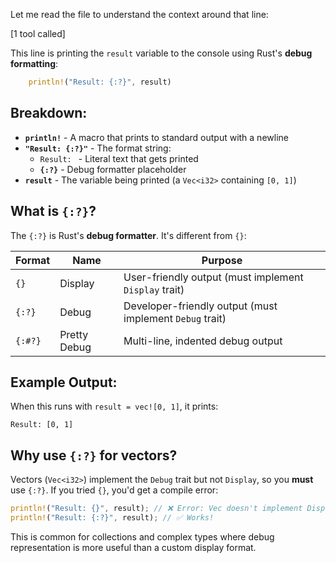 Let me read the file to understand the context around that line:

[1 tool called]

This line is printing the `result` variable to the console using Rust's **debug formatting**:

```49:49:hello-rust/src/bin/1_twosum.rs
    println!("Result: {:?}", result)
```

## Breakdown:

- **`println!`** - A macro that prints to standard output with a newline
- **`"Result: {:?}"`** - The format string:
  - `Result: ` - Literal text that gets printed
  - **`{:?}`** - Debug formatter placeholder
- **`result`** - The variable being printed (a `Vec<i32>` containing `[0, 1]`)

## What is `{:?}`?

The `{:?}` is Rust's **debug formatter**. It's different from `{}`:

| Format | Name | Purpose |
|--------|------|---------|
| `{}` | Display | User-friendly output (must implement `Display` trait) |
| `{:?}` | Debug | Developer-friendly output (must implement `Debug` trait) |
| `{:#?}` | Pretty Debug | Multi-line, indented debug output |

## Example Output:

When this runs with `result = vec![0, 1]`, it prints:
```
Result: [0, 1]
```

## Why use `{:?}` for vectors?

Vectors (`Vec<i32>`) implement the `Debug` trait but not `Display`, so you **must** use `{:?}`. If you tried `{}`, you'd get a compile error:

```rust
println!("Result: {}", result); // ❌ Error: Vec doesn't implement Display
println!("Result: {:?}", result); // ✅ Works!
```

This is common for collections and complex types where debug representation is more useful than a custom display format.
